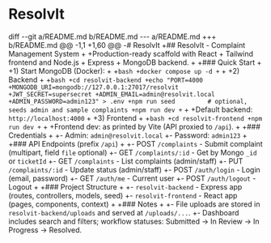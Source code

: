 # ResolvIt
diff --git a/README.md b/README.md
--- a/README.md
+++ b/README.md
@@ -1,1 +1,60 @@
-# ResolvIt
+## ResolvIt - Complaint Management System
+
+Production-ready scaffold with React + Tailwind frontend and Node.js + Express + MongoDB backend.
+
+### Quick Start
+
+1) Start MongoDB (Docker):
+
+```bash
+docker compose up -d
+```
+
+2) Backend
+
+```bash
+cd resolvit-backend
+echo "PORT=4000
+MONGODB_URI=mongodb://127.0.0.1:27017/resolvit
+JWT_SECRET=supersecret
+ADMIN_EMAIL=admin@resolvit.local
+ADMIN_PASSWORD=admin123" > .env
+npm run seed         # optional, seeds admin and sample complaints
+npm run dev
+```
+
+Default backend: `http://localhost:4000`
+
+3) Frontend
+
+```bash
+cd resolvit-frontend
+npm run dev
+```
+
+Frontend dev: as printed by Vite (API proxied to `/api`).
+
+### Credentials
+
+- Admin: `admin@resolvit.local`
+- Password: `admin123`
+
+### API Endpoints (prefix `/api`)
+
+- POST `/complaints` - Submit complaint (multipart, field `file` optional)
+- GET `/complaints/:id` - Get by Mongo `_id` or `ticketId`
+- GET `/complaints` - List complaints (admin/staff)
+- PUT `/complaints/:id` - Update status (admin/staff)
+- POST `/auth/login` - Login (email, password)
+- GET `/auth/me` - Current user
+- POST `/auth/logout` - Logout
+
+### Project Structure
+
+- `resolvit-backend` - Express app (routes, controllers, models, seed)
+- `resolvit-frontend` - React app (pages, components, context)
+
+### Notes
+
+- File uploads are stored in `resolvit-backend/uploads` and served at `/uploads/...`.
+- Dashboard includes search and filters; workflow statuses: Submitted → In Review → In Progress → Resolved.